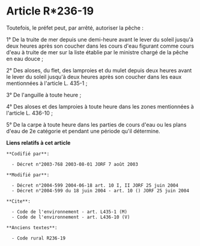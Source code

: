 # Article R*236-19

Toutefois, le préfet peut, par arrêté, autoriser la pêche :

1° De la truite de mer depuis une demi-heure avant le lever du soleil jusqu'à deux heures après son coucher dans les cours
d'eau figurant comme cours d'eau à truite de mer sur la liste établie par le ministre chargé de la pêche en eau douce ;

2° Des aloses, du flet, des lamproies et du mulet depuis deux heures avant le lever du soleil jusqu'à deux heures après son
coucher dans les eaux mentionnées à l'article L. 435-1 ;

3° De l'anguille à toute heure ;

4° Des aloses et des lamproies à toute heure dans les zones mentionnées à l'article L. 436-10 ;

5° De la carpe à toute heure dans les parties de cours d'eau ou les plans d'eau de 2e catégorie et pendant une période qu'il
détermine.

**Liens relatifs à cet article**

	**Codifié par**:

	  - Décret n°2003-768 2003-08-01 JORF 7 août 2003

	**Modifié par**:

	  - Décret n°2004-599 2004-06-18 art. 10 I, II JORF 25 juin 2004
	  - Décret n°2004-599 du 18 juin 2004 - art. 10 () JORF 25 juin 2004

	**Cite**:

	  - Code de l'environnement - art. L435-1 (M)
	  - Code de l'environnement - art. L436-10 (V)

	**Anciens textes**:

	  - Code rural R236-19
